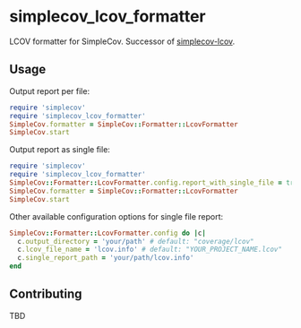 # simplecov_lcov_formatter

LCOV formatter for SimpleCov. Successor of [simplecov-lcov](https://github.com/fortissimo1997/simplecov-lcov).

## Usage

Output report per file:

```Ruby
require 'simplecov'
require 'simplecov_lcov_formatter'
SimpleCov.formatter = SimpleCov::Formatter::LcovFormatter
SimpleCov.start
```

Output report as single file:

```Ruby
require 'simplecov'
require 'simplecov_lcov_formatter'
SimpleCov::Formatter::LcovFormatter.config.report_with_single_file = true
SimpleCov.formatter = SimpleCov::Formatter::LcovFormatter
SimpleCov.start
```

Other available configuration options for single file report:

```Ruby
SimpleCov::Formatter::LcovFormatter.config do |c|
  c.output_directory = 'your/path' # default: "coverage/lcov"
  c.lcov_file_name = 'lcov.info' # default: "YOUR_PROJECT_NAME.lcov"
  c.single_report_path = 'your/path/lcov.info'
end
```

## Contributing

TBD
